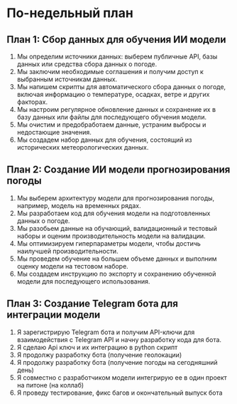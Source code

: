 # По-недельный план
## План 1: Сбор данных для обучения ИИ модели

1. Мы определим источники данных: выберем публичные API, базы данных или средства сбора данных о погоде.
2. Мы заключим необходимые соглашения и получим доступ к выбранным источникам данных.
3. Мы напишем скрипты для автоматического сбора данных о погоде, включая информацию о температуре, осадках, ветре и других факторах.
4. Мы настроим регулярное обновление данных и сохранение их в базу данных или файлы для последующего обучения модели.
5. Мы очистим и предобработаем данные, устраним выбросы и недостающие значения.
6. Мы создадем набор данных для обучения, состоящий из исторических метеорологических данных.

## План 2: Создание ИИ модели прогнозирования погоды

1. Мы выберем архитектуру модели для прогнозирования погоды, например, модель на временных рядах.
2. Мы разработаем код для обучения модели на подготовленных данных о погоде.
3. Мы разобьем данные на обучающий, валидационный и тестовый наборы и оценим производительность модели на валидации.
4. Мы оптимизируем гиперпараметры модели, чтобы достичь наилучшей производительности.
5. Мы проведем обучение на большем объеме данных и выполним оценку модели на тестовом наборе.
6. Мы создадем инструкцию по экспорту и сохранению обученной модели для последующего использования.

## План 3: Создание Telegram бота для интеграции модели

1. Я зарегистрирую Telegram бота и получим API-ключи для взаимодействия с Telegram API и начну разработку кода для бота.
2. Я сделаю Api ключ и их интеграцию в python скрипт
3. Я продолжу разработку бота (получение геолокации)
4. Я продолжу разработку бота (получение погоды на сегодняшний день)
5. Я совместно с разработчиком модели интегрирую ее в один проект на питоне (на коллаб)
6. Я проведу тестирование, фикс багов и окончательный выпуск бота

